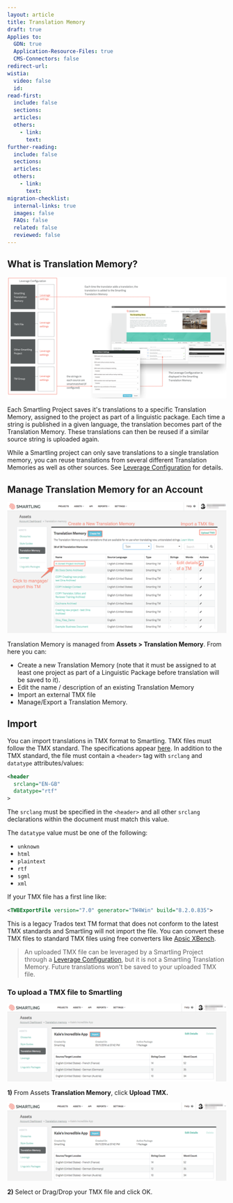 ```yaml
---
layout: article
title: Translation Memory
draft: true
Applies to:
  GDN: true
  Application-Resource-Files: true
  CMS-Connectors: false
redirect-url:
wistia:
  video: false
  id:
read-first:
  include: false
  sections:
  articles:
  others:
    - link:
      text:
further-reading:
  include: false
  sections:
  articles:
  others:
    - link:
      text:
migration-checklist:
  internal-links: true
  images: false
  FAQs: false
  related: false
  reviewed: false
---
```



## What is Translation Memory?

![](/uploads/versions/tm_diagram---x----1741-963x---.png)

Each Smartling Project saves it's translations to a specific Translation Memory, assigned to the project as part of a linguistic package. Each time a string is published in a given language, the translation becomes part of the Translation Memory. These translations can then be reused if a similar source string is uploaded again.

While a Smartling project can only save translations to a single translation memory, you can reuse translations from several different Translation Memories as well as other sources. See&nbsp;[Leverage Configuration](/support/articles/leverage-configuration/) for details.

## Manage Translation Memory for an Account

![](/uploads/versions/tm2---x----1242-739x---.png)

Translation Memory is managed from **Assets &gt; Translation Memory**. From here you can:

* Create a new Translation Memory (note that it must be assigned to at least one project as part of a Linguistic Package before translation will be saved to it).
* Edit the name / description of an existing Translation Memory
* Import an external TMX file
* Manage/Export a Translation Memory.


## Import

You can import translations in TMX format to Smartling. TMX files must follow the TMX standard. The specifications appear [here](https://www.gala-global.org/tmx-14b). In addition to the TMX standard, the file must contain a `<header>` tag with `srclang` and `datatype` attributes/values:

~~~xml
<header
  srclang="EN-GB"
  datatype="rtf"
>
~~~

The `srclang` must be specified in the `<header>` and all other `srclang` declarations within the document must match this value.

The `datatype` value must be one of the following:

* `unknown`
* `html`
* `plaintext`
* `rtf`
* `sgml`
* `xml`


If your TMX file has a first line like:

~~~xml
<TWBExportFile version="7.0" generator="TW4Win" build="8.2.0.835">
~~~

This is a legacy Trados text TM format that does not conform to the latest TMX standards and Smartling will not import the file. You can convert these TMX files to standard TMX files using free converters like [Apsic XBench](http://www.apsic.com/en/downloads.aspx).

> An uploaded TMX file can be leveraged by a Smartling Project through a [Leverage Configuration](/support/articles/leverage-configuration/), but it is not a Smartling Translation Memory. Future translations won't be saved to your uploaded TMX file.

### To upload a TMX file to Smartling

![](/uploads/versions/tm4---x----1255-447x---.png)

**1)** From Assets **Translation Memory**, click **Upload TMX.**

![](/uploads/versions/tm4---x----1255-447x---.png)

**2)** Select or Drag/Drop your TMX file and click OK.

